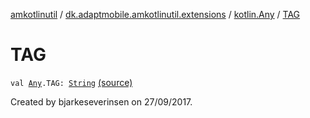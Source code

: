 [amkotlinutil](../../index.md) / [dk.adaptmobile.amkotlinutil.extensions](../index.md) / [kotlin.Any](index.md) / [TAG](./-t-a-g.md)

# TAG

`val `[`Any`](https://kotlinlang.org/api/latest/jvm/stdlib/kotlin/-any/index.html)`.TAG: `[`String`](https://kotlinlang.org/api/latest/jvm/stdlib/kotlin/-string/index.html) [(source)](https://github.com/adaptmobile-organization/amkotlinutil/tree/master/amkotlinutil/amkotlinutil/src/main/java/dk/adaptmobile/amkotlinutil/extensions/AnyExtensions.kt#L16)

Created by bjarkeseverinsen on 27/09/2017.

